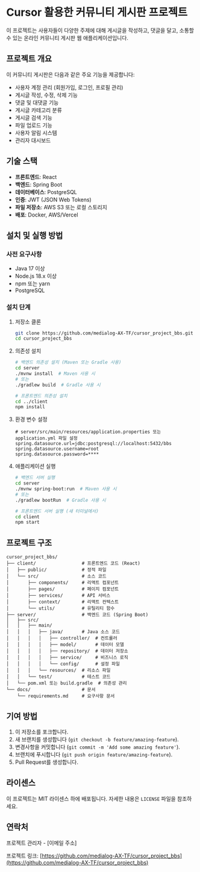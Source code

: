 # Cursor 활용한 커뮤니티 게시판 프로젝트

이 프로젝트는 사용자들이 다양한 주제에 대해 게시글을 작성하고, 댓글을 달고, 소통할 수 있는 온라인 커뮤니티 게시판 웹 애플리케이션입니다.

## 프로젝트 개요

이 커뮤니티 게시판은 다음과 같은 주요 기능을 제공합니다:

- 사용자 계정 관리 (회원가입, 로그인, 프로필 관리)
- 게시글 작성, 수정, 삭제 기능
- 댓글 및 대댓글 기능
- 게시글 카테고리 분류
- 게시글 검색 기능
- 파일 업로드 기능
- 사용자 알림 시스템
- 관리자 대시보드

## 기술 스택

- **프론트엔드**: React
- **백엔드**: Spring Boot
- **데이터베이스**: PostgreSQL
- **인증**: JWT (JSON Web Tokens)
- **파일 저장소**: AWS S3 또는 로컬 스토리지
- **배포**: Docker, AWS/Vercel

## 설치 및 실행 방법

### 사전 요구사항

- Java 17 이상
- Node.js 18.x 이상
- npm 또는 yarn
- PostgreSQL

### 설치 단계

1. 저장소 클론
   ```bash
   git clone https://github.com/medialog-AX-TF/cursor_project_bbs.git
   cd cursor_project_bbs
   ```

2. 의존성 설치
   ```bash
   # 백엔드 의존성 설치 (Maven 또는 Gradle 사용)
   cd server
   ./mvnw install  # Maven 사용 시
   # 또는
   ./gradlew build  # Gradle 사용 시

   # 프론트엔드 의존성 설치
   cd ../client
   npm install
   ```

3. 환경 변수 설정
   ```
   # server/src/main/resources/application.properties 또는 application.yml 파일 설정
   spring.datasource.url=jdbc:postgresql://localhost:5432/bbs
   spring.datasource.username=root
   spring.datasource.password=****
   ```

4. 애플리케이션 실행
   ```bash
   # 백엔드 서버 실행
   cd server
   ./mvnw spring-boot:run  # Maven 사용 시
   # 또는
   ./gradlew bootRun  # Gradle 사용 시

   # 프론트엔드 서버 실행 (새 터미널에서)
   cd client
   npm start
   ```

## 프로젝트 구조

```
cursor_project_bbs/
├── client/                 # 프론트엔드 코드 (React)
│   ├── public/             # 정적 파일
│   └── src/                # 소스 코드
│       ├── components/     # 리액트 컴포넌트
│       ├── pages/          # 페이지 컴포넌트
│       ├── services/       # API 서비스
│       ├── context/        # 리액트 컨텍스트
│       └── utils/          # 유틸리티 함수
├── server/                 # 백엔드 코드 (Spring Boot)
│   ├── src/
│   │   ├── main/
│   │   │   ├── java/       # Java 소스 코드
│   │   │   │   ├── controller/  # 컨트롤러
│   │   │   │   ├── model/       # 데이터 모델
│   │   │   │   ├── repository/  # 데이터 저장소
│   │   │   │   ├── service/     # 비즈니스 로직
│   │   │   │   └── config/      # 설정 파일
│   │   │   └── resources/  # 리소스 파일
│   │   └── test/           # 테스트 코드
│   └── pom.xml 또는 build.gradle  # 의존성 관리
└── docs/                   # 문서
    └── requirements.md     # 요구사항 문서
```

## 기여 방법

1. 이 저장소를 포크합니다.
2. 새 브랜치를 생성합니다 (`git checkout -b feature/amazing-feature`).
3. 변경사항을 커밋합니다 (`git commit -m 'Add some amazing feature'`).
4. 브랜치에 푸시합니다 (`git push origin feature/amazing-feature`).
5. Pull Request를 생성합니다.

## 라이센스

이 프로젝트는 MIT 라이센스 하에 배포됩니다. 자세한 내용은 `LICENSE` 파일을 참조하세요.

## 연락처

프로젝트 관리자 - [이메일 주소]

프로젝트 링크: [https://github.com/medialog-AX-TF/cursor_project_bbs](https://github.com/medialog-AX-TF/cursor_project_bbs) 
